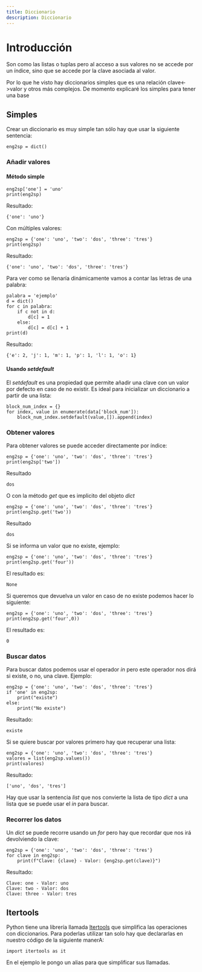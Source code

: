 ```yaml
---
title: Diccionario
description: Diccionario
---
```


# Introducción

Son como las listas o tuplas pero al acceso a sus valores no se accede por un índice, sino que se accede por la clave asociada al valor. 

Por lo que he visto hay diccionarios simples que es una relación clave<->valor y otros más complejos. De momento explicaré los simples para tener una base

## Simples

Crear un diccionario es muy simple tan sólo hay que usar la siguiente sentencia:
```tpl
eng2sp = dict()
```

### Añadir valores
 
#### Método simple

```tpl
eng2sp['one'] = 'uno'
print(eng2sp)
```
Resultado:
```
{'one': 'uno'}
```
Con múltiples valores:
```tpl
eng2sp = {'one': 'uno', 'two': 'dos', 'three': 'tres'}
print(eng2sp)
```
Resultado:
```
{'one': 'uno', 'two': 'dos', 'three': 'tres'}
```
Para ver como se llenaría dinámicamente vamos a contar las letras de una palabra:
```tpl
palabra = 'ejemplo'
d = dict()
for c in palabra:
    if c not in d:
        d[c] = 1
    else:
        d[c] = d[c] + 1
print(d)
```
Resultado:
```tpl
{'e': 2, 'j': 1, 'm': 1, 'p': 1, 'l': 1, 'o': 1}
```

#### Usando *setdefault*

El *setdefault* es una propiedad que permite añadir una clave con un valor por defecto en caso de no existir. Es ideal para inicializar un diccionario a partir de una lista:

```tpl
block_num_index = {}
for index, value in enumerate(data['block_num']):
    block_num_index.setdefault(value,[]).append(index)    
```

### Obtener valores
Para obtener valores se puede acceder directamente por índice:
```tpl
eng2sp = {'one': 'uno', 'two': 'dos', 'three': 'tres'}
print(eng2sp['two'])
```
Resultado
```
dos
```
O con la método *get* que es implicito del objeto *dict*
```tpl
eng2sp = {'one': 'uno', 'two': 'dos', 'three': 'tres'}
print(eng2sp.get('two'))
```
Resultado
```
dos
```
Si se informa un valor que no existe, ejemplo:
```tpl
eng2sp = {'one': 'uno', 'two': 'dos', 'three': 'tres'}
print(eng2sp.get('four'))
```
El resultado es:
```
None
```
Si queremos que devuelva un valor en caso de no existe podemos hacer lo siguiente:
```tpl
eng2sp = {'one': 'uno', 'two': 'dos', 'three': 'tres'}
print(eng2sp.get('four',0))
```
El resultado es:
```
0
```
### Buscar datos

Para buscar datos podemos usar el operador *in* pero este operador nos dirá si existe, o no, una clave. Ejemplo:
```tpl
eng2sp = {'one': 'uno', 'two': 'dos', 'three': 'tres'}
if 'one' in eng2sp:
    print("existe")
else:
    print("No existe")
```
Resultado:
```
existe
```
Si se quiere buscar por valores primero hay que recuperar una lista:
```tpl
eng2sp = {'one': 'uno', 'two': 'dos', 'three': 'tres'}
valores = list(eng2sp.values())
print(valores)
```
Resultado:
```
['uno', 'dos', 'tres']
```
Hay que usar la sentencia *list* que nos convierte la lista de tipo *dict* a una lista que se puede usar el *in* para buscar.


### Recorrer los datos
Un *dict* se puede recorre usando un *for* pero hay que recordar que nos irá devolviendo la clave:
```tpl
eng2sp = {'one': 'uno', 'two': 'dos', 'three': 'tres'}
for clave in eng2sp:
    print(f"Clave: {clave} - Valor: {eng2sp.get(clave)}")
```
Resultado:
```tpl
Clave: one - Valor: uno
Clave: two - Valor: dos
Clave: three - Valor: tres
```

## Itertools

Python tiene una librería llamada [Itertools](https://docs.python.org/3/library/itertools.html) que simplifica las operaciones con diccionarios. Para poderlas utilizar tan solo hay que declararlas en nuestro código de la siguiente manerA:

```tpl
import itertools as it
```
En el ejemplo le pongo un alias para que simplificar sus llamadas.